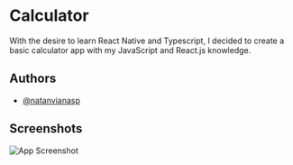 
# Calculator

With the desire to learn React Native and Typescript, I decided to create a basic calculator app with my JavaScript and React.js knowledge.

## Authors

- [@natanvianasp](https://www.github.com/natanvianasp)

<!-- ## Color Reference

| Color             | Hex                                                                |
| ----------------- | ------------------------------------------------------------------ |
| Red | ![#F37878](https://via.placeholder.com/10/F37878?) #F37878 |
| Dark Gray | ![#505050](https://via.placeholder.com/10/505050) #505050 |
| Gray | ![#F1F1F1](https://via.placeholder.com/10/f1f1f1) #F1F1F1 |
 -->


## Screenshots

![App Screenshot](https://i.ibb.co/ncB2Jr2/Simulator-Screen-Shot-i-Phone-13-2022-07-09-at-00-48-09.png)

